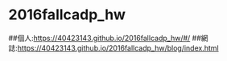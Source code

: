 # 2016fallcadp_hw

##個人:https://40423143.github.io/2016fallcadp_hw/#/
##網誌:https://40423143.github.io/2016fallcadp_hw/blog/index.html
